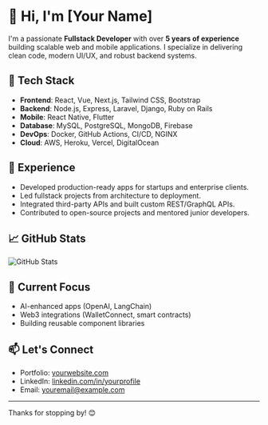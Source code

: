 # 👋 Hi, I'm [Your Name]

I'm a passionate **Fullstack Developer** with over **5 years of experience** building scalable web and mobile applications. I specialize in delivering clean code, modern UI/UX, and robust backend systems.

## 🚀 Tech Stack

- **Frontend**: React, Vue, Next.js, Tailwind CSS, Bootstrap
- **Backend**: Node.js, Express, Laravel, Django, Ruby on Rails
- **Mobile**: React Native, Flutter
- **Database**: MySQL, PostgreSQL, MongoDB, Firebase
- **DevOps**: Docker, GitHub Actions, CI/CD, NGINX
- **Cloud**: AWS, Heroku, Vercel, DigitalOcean

## 💼 Experience

- Developed production-ready apps for startups and enterprise clients.
- Led fullstack projects from architecture to deployment.
- Integrated third-party APIs and built custom REST/GraphQL APIs.
- Contributed to open-source projects and mentored junior developers.

## 📈 GitHub Stats

![GitHub Stats](https://github-readme-stats.vercel.app/api?username=your-username&show_icons=true&theme=github_dark)

## 🌱 Current Focus

- AI-enhanced apps (OpenAI, LangChain)
- Web3 integrations (WalletConnect, smart contracts)
- Building reusable component libraries

## 📫 Let's Connect

- Portfolio: [yourwebsite.com](https://yourwebsite.com)
- LinkedIn: [linkedin.com/in/yourprofile](https://linkedin.com/in/yourprofile)
- Email: youremail@example.com

---

Thanks for stopping by! 😊
